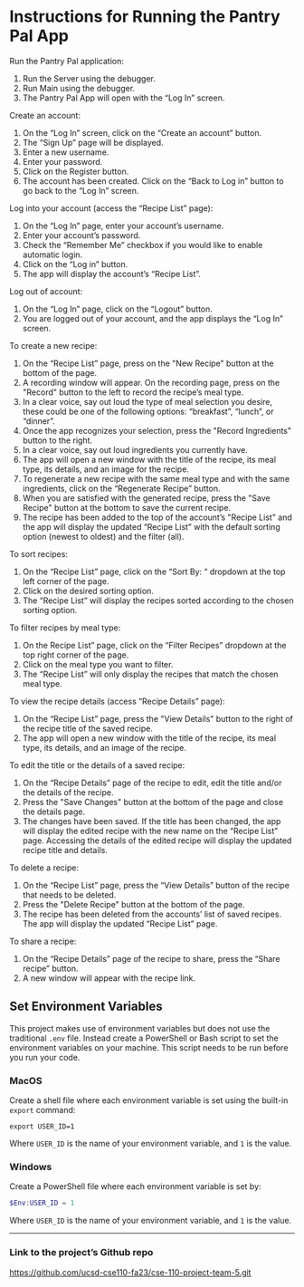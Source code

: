 # Instructions for Running the Pantry Pal App

Run the Pantry Pal application:

1. Run the Server using the debugger.
2. Run Main using the debugger.
3. The Pantry Pal App will open with the “Log In” screen.

Create an account:

1. On the “Log In” screen, click on the “Create an account” button.
2. The “Sign Up” page will be displayed.
3. Enter a new username.
4. Enter your password.
5. Click on the Register button.
6. The account has been created. Click on the “Back to Log in” button to go back to the “Log In” screen.

Log into your account (access the “Recipe List” page):

1. On the “Log In” page, enter your account’s username.
2. Enter your account’s password.
3. Check the “Remember Me” checkbox if you would like to enable automatic login.
4. Click on the “Log in” button.
5. The app will display the account’s “Recipe List”.

Log out of account:

1. On the “Log In” page, click on the “Logout” button.
2. You are logged out of your account, and the app displays the “Log In” screen.

To create a new recipe:

1. On the “Recipe List” page, press on the "New Recipe" button at the bottom of the page.
2. A recording window will appear. On the recording page, press on the "Record" button to the left to record the recipe’s meal type.
3. In a clear voice, say out loud the type of meal selection you desire, these could be one of the following options: “breakfast”, “lunch”, or “dinner”.
4. Once the app recognizes your selection, press the "Record Ingredients" button to the right.
5. In a clear voice, say out loud ingredients you currently have.
6. The app will open a new window with the title of the recipe, its meal type, its details, and an image for the recipe.
7. To regenerate a new recipe with the same meal type and with the same ingredients, click on the “Regenerate Recipe” button.
8. When you are satisfied with the generated recipe, press the "Save Recipe" button at the bottom to save the current recipe.
9. The recipe has been added to the top of the account’s "Recipe List" and the app will display the updated “Recipe List” with the default sorting option (newest to oldest) and the filter (all).

To sort recipes:

1. On the “Recipe List” page, click on the “Sort By: “ dropdown at the top left corner of the page.
2. Click on the desired sorting option.
3. The “Recipe List” will display the recipes sorted according to the chosen sorting option.

To filter recipes by meal type:

1. On the Recipe List” page, click on the “Filter Recipes” dropdown at the top right corner of the page.
2. Click on the meal type you want to filter.
3. The “Recipe List” will only display the recipes that match the chosen meal type.

To view the recipe details (access “Recipe Details” page):

1. On the “Recipe List” page, press the "View Details" button to the right of the recipe title of the saved recipe.
2. The app will open a new window with the title of the recipe, its meal type, its details, and an image of the recipe.

To edit the title or the details of a saved recipe:

1. On the “Recipe Details” page of the recipe to edit, edit the title and/or the details of the recipe.
2. Press the "Save Changes" button at the bottom of the page and close the details page.
3. The changes have been saved. If the title has been changed, the app will display the edited recipe with the new name on the “Recipe List” page. Accessing the details of the edited recipe will display the updated recipe title and details.

To delete a recipe:

1. On the “Recipe List” page, press the “View Details” button of the recipe that needs to be deleted.
2. Press the "Delete Recipe" button at the bottom of the page.
3. The recipe has been deleted from the accounts’ list of saved recipes. The app will display the updated “Recipe List” page.

To share a recipe:

1. On the “Recipe Details” page of the recipe to share, press the “Share recipe” button.
2. A new window will appear with the recipe link.

## Set Environment Variables

This project makes use of environment variables but does not use the traditional `.env` file. Instead create a PowerShell or Bash script to set the environment variables on your machine. This script needs to be run before you run your code.

### MacOS

Create a shell file where each environment variable is set using the built-in `export` command:

```shell
export USER_ID=1
```

Where `USER_ID` is the name of your environment variable, and `1` is the value.

### Windows

Create a PowerShell file where each environment variable is set by:

```powershell
$Env:USER_ID = 1
```

Where `USER_ID` is the name of your environment variable, and `1` is the value.

---

### Link to the project’s Github repo

https://github.com/ucsd-cse110-fa23/cse-110-project-team-5.git
